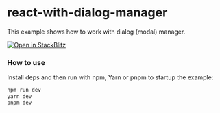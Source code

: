 # react-with-dialog-manager

This example shows how to work with dialog (modal) manager.

[![Open in StackBlitz](https://developer.stackblitz.com/img/open_in_stackblitz.svg)](https://stackblitz.com/github/noveogroup-amorgunov/fsd-lessons/tree/main/packages/react-with-dialog-manager)

### How to use

Install deps and then run with npm, Yarn or pnpm to startup the example:

```bash
npm run dev
yarn dev
pnpm dev
```
